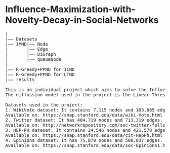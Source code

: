 # Influence-Maximization-with-Novelty-Decay-in-Social-Networks
<pre>
|                                                    
|—— Datasets       
|—— IMND|—— Node                                                                                                                                                        
|       |—— Edge                                                                                                                    
|       |—— DiGraph                                                                 
|       |—— queueNode                                                                              
|                                                                            
|—— R-Greedy+PPND for ICND                                                   
|—— R-Greedy+PPND for LTND                                                                                                                  
|—— results                                                               

This is an individual project which aims to solve the Influence Maximization (IM) with novelty decay problem in social networks. 
The diffussion model used in the project is the Linear Threshold model with novelty decay (LTND). I have tried to implement the R-Greedy algorithm from Feng et al.                 http://citeseerx.ist.psu.edu/viewdoc/download?doi=10.1.1.708.3308&rep=rep1&type=pdf. For the computation of the influence spread during the process, I developed a propagation path based algorithm for LTND model.                           
                        
Datasets used in the project:    
1. WikiVote dataset: It contains 7,115 nodes and 103,689 edges.    
Available on: https://snap.stanford.edu/data/wiki-Vote.html                                                                                                                       
2. Twitter dataset: It has 404,719 nodes and 713,319 edges.                                        
Available on: http://networkrepository.com/soc-twitter-follows.php    
3. HEP-PH dataset: It contains 34,546 nodes and 421,578 edges.                
Available on: https://snap.stanford.edu/data/cit-HepPh.html
4. Epinions dataset: It has 75,879 nodes and 508,837 edges.                     
Available on: https://snap.stanford.edu/data/soc-Epinions1.html
</pre>
